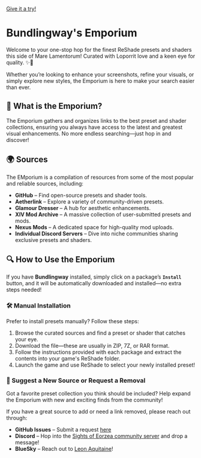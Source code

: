 [Give it a try!](https://gposingway.github.io/bundlingways-emporium/)



# Bundlingway's Emporium

Welcome to your one-stop hop for the finest ReShade presets and shaders this side of Mare Lamentorum! Curated with Loporrit love and a keen eye for quality. ✨🐰

Whether you’re looking to enhance your screenshots, refine your visuals, or simply explore new styles, the Emporium is here to make your search easier than ever.

## 📌 What is the Emporium?

The Emporium gathers and organizes links to the best preset and shader collections, ensuring you always have access to the latest and greatest visual enhancements. No more endless searching—just hop in and discover!

## 🌍 Sources
The EMporium is a compilation of resources from some of the most popular and reliable sources, including:

- **GitHub** – Find open-source presets and shader tools.
- **Aetherlink** – Explore a variety of community-driven presets.
- **Glamour Dresser** – A hub for aesthetic enhancements.
- **XIV Mod Archive** – A massive collection of user-submitted presets and mods.
- **Nexus Mods** – A dedicated space for high-quality mod uploads.
- **Individual Discord Servers** – Dive into niche communities sharing exclusive presets and shaders.

## 🔍 How to Use the Emporium

If you have **Bundlingway** installed, simply click on a package’s **`Install`** button, and it will be automatically downloaded and installed—no extra steps needed!

### 🛠 Manual Installation
Prefer to install presets manually? Follow these steps:
1. Browse the curated sources and find a preset or shader that catches your eye.
2. Download the file—these are usually in ZIP, 7Z, or RAR format.
3. Follow the instructions provided with each package and extract the contents into your game's ReShade folder.
4. Launch the game and use ReShade to select your newly installed preset!

### 📨 Suggest a New Source or Request a Removal

Got a favorite preset collection you think should be included? Help expand the Emporium with new and exciting finds from the community!

If you have a great source to add or need a link removed, please reach out through:
- **GitHub Issues** – Submit a request [here](https://github.com/bundlingway/emporium/issues)
- **Discord** – Hop into the [Sights of Eorzea community server](https://discord.com/servers/sights-of-eorzea-1124828911700811957) and drop a message!
- **BlueSky** – Reach out to [Leon Aquitaine](https://bsky.app/profile/leon.aquitaine.social)!
